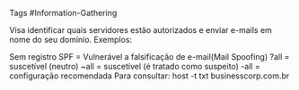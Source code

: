 Tags #Information-Gathering

Visa identificar quais servidores estão autorizados e enviar e-mails em nome do seu domínio.
Exemplos:

Sem registro SPF = Vulnerável a falsificação de e-mail(Mail Spoofing)
?all = suscetível (neutro)
~all = suscetível (é tratado como suspeito)
-all = configuração recomendada
Para consultar:
	host -t txt businesscorp.com.br